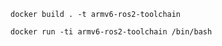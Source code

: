 ```
docker build . -t armv6-ros2-toolchain
```

```
docker run -ti armv6-ros2-toolchain /bin/bash
```